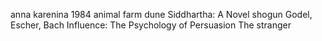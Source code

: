 

anna karenina
1984 
animal farm
dune
Siddhartha: A Novel
shogun
Godel, Escher, Bach
Influence: The Psychology of Persuasion
The stranger